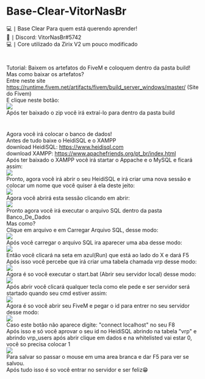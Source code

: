 # Base-Clear-VitorNasBr
💻 ∣ Base Clear Para quem está querendo aprender!
<br>
🧾 ∣ Discord: VitorNasBr#5742
<br>
💻 ∣ Core utilizado da Zirix V2 um pouco modificado
#
Tutorial: Baixem os artefatos do FiveM e coloquem dentro da pasta build!
Mas como baixar os artefatos?
<br>
Entre neste site https://runtime.fivem.net/artifacts/fivem/build_server_windows/master/ (Site do Fivem)
<br>
E clique neste  botão: 
<br>
<img src="https://cdn.discordapp.com/attachments/836573854625169468/836573966315421716/unknown.png">
<br>
Após ter baixado o zip você irá extraí-lo para dentro da pasta build
<br>
#
Agora você irá colocar o banco de dados!
<br>
Antes de tudo baixe o HeidiSQL e o XAMPP
<br>
download HeidiSQL: https://www.heidisql.com
<br>
download XAMPP: https://www.apachefriends.org/pt_br/index.html
<br>
Após ter baixado o XAMPP você irá startar o Appache e o MySQL e ficará assim:
<br>
<img src="https://cdn.discordapp.com/attachments/836573854625169468/836575300975853648/unknown.png">
<br>
Pronto, agora você irá abrir o seu HeidiSQL e irá criar uma nova sessão e colocar um nome que você quiser á ela deste jeito:
<br>
<img src="https://cdn.discordapp.com/attachments/836573854625169468/836576362113531964/unknown.png">
<br>
Agora você abrirá esta sessão clicando em abrir:
<br>
<img src="https://cdn.discordapp.com/attachments/836573854625169468/836577041801281626/unknown.png">
<br>
Pronto agora você irá executar o arquivo SQL dentro da pasta Banco_De_Dados
<br>
Mas como?
<br>
Clique em arquivo e em Carregar Arquivo SQL, desse modo:
<br>
<img src="https://cdn.discordapp.com/attachments/836573854625169468/836577635391242290/unknown.png">
<br>
Após você carregar o arquivo SQL ira aparecer uma aba desse modo:
<br>
<img src="https://cdn.discordapp.com/attachments/836573854625169468/836578031870541844/unknown.png">
<br>
Então você clicará na seta em azul(Run) que está ao lado do X e dará F5
<br>
Após isso você percebe que irá criar uma tabela chamada vrp desse modo:
<br>
<img src="https://cdn.discordapp.com/attachments/836573854625169468/836578805341749319/unknown.png">
<br>
Agora é so você executar o start.bat (Abrir seu servidor local) desse modo:
<br>
<img src="https://cdn.discordapp.com/attachments/836573854625169468/836579784384446474/unknown.png">
<br>
Após abrir você clicará qualquer tecla como ele pede e ser servidor será startado quando seu cmd estiver assim:
<br>
<img src="https://cdn.discordapp.com/attachments/836573854625169468/836580096717750312/unknown.png">
<br>
Agora é so você abrir seu FiveM e pegar o id para entrer no seu servidor desse modo:
<br>
<img src="https://cdn.discordapp.com/attachments/836573854625169468/836580486750666762/unknown.png">
<br>
Caso este botão não aparece digite: "connect localhost" no seu F8
<br> 
Após isso e só você aprovar o seu id no HeidiSQL abrindo na tabela "vrp" e abrindo vrp_users após abrir clique em dados e na whitelisted vai estar 0, você so precisa colocar 1
<br>
<img src="https://cdn.discordapp.com/attachments/836573854625169468/836580965610029107/unknown.png">
<br>
Para salvar so passar o mouse em uma area branca e dar F5 para ver se salvou.
<br>
Após tudo isso é so você entrar no servidor e ser feliz😁
